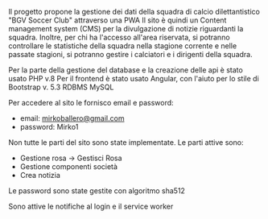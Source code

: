 Il progetto propone la gestione dei dati della squadra di calcio dilettantistico "BGV Soccer Club" 
attraverso una PWA
Il sito è quindi un Content management system (CMS) per la divulgazione di notizie riguardanti la squadra.
Inoltre, per chi ha l'accesso all'area riservata, si potranno controllare le statistiche della squadra 
nella stagione corrente e nelle passate stagioni, si potranno gestire i calciatori e i dirigenti della squadra.

Per la parte della gestione del database e la creazione delle api è stato usato PHP v.8
Per il frontend è stato usato Angular, con l'aiuto per lo stile di Bootstrap v. 5.3
RDBMS MySQL

Per accedere al sito le fornisco email e password:
- email: mirkoballero@gmail.com
- password: Mirko1

Non tutte le parti del sito sono state implementate.
Le parti attive sono:
- Gestione rosa -> Gestisci Rosa
- Gestione componenti società
- Crea notizia

Le password sono state gestite con algoritmo sha512

Sono attive le notifiche al login e il service worker

